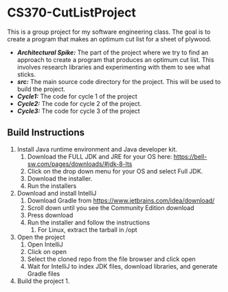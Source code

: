 # CS370-CutListProject
 
This is a group project for my software engineering class. The goal is to create a program that makes an optimum cut
list for a sheet of plywood. 

- _**Architectural Spike:**_ The part of the project where we try to find an approach to create a program that produces an optimum cut list. This involves research libraries and experimenting with them to see what sticks.
- _**src:**_ The main source code directory for the project. This will be used to build the project.
- _**Cycle1:**_ The code for cycle 1 of the project
- _**Cycle2:**_ The code for cycle 2 of the project.
- _**Cycle3:**_ The code for cycle 3 of the project

## Build Instructions

1. Install Java runtime environment and Java developer kit.
   1. Download the FULL JDK and JRE for your OS here: https://bell-sw.com/pages/downloads/#jdk-8-lts
   2. Click on the drop down menu for your OS and select Full JDK. 
   3. Download the installer.
   4. Run the installers
2. Download and install IntelliJ
   1. Download Gradle from https://www.jetbrains.com/idea/download/
   2. Scroll down until you see the Community Edition download
   3. Press download
   4. Run the installer and follow the instructions
      1. For Linux, extract the tarball in /opt
3. Open the project
   1. Open IntelliJ
   2. Click on open
   3. Select the cloned repo from the file browser and click open
   4. Wait for IntelliJ to index JDK files, download libraries, and generate Gradle files
4. Build the project
   1. 